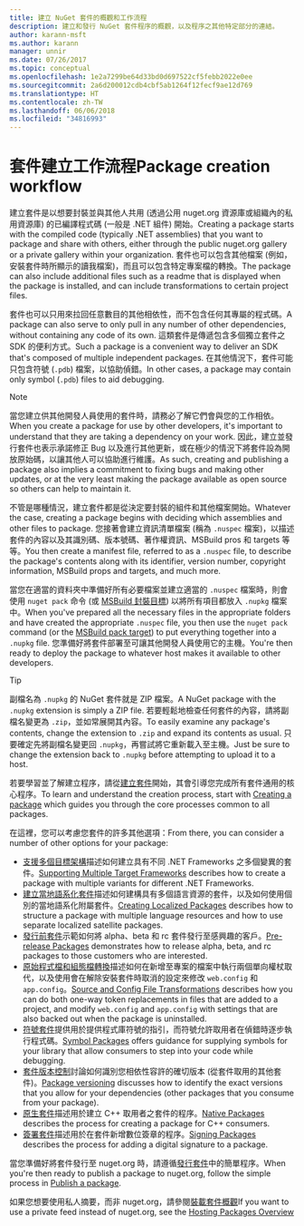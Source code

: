 ```yaml
---
title: 建立 NuGet 套件的概觀和工作流程
description: 建立和發行 NuGet 套件程序的概觀，以及程序之其他特定部分的連結。
author: karann-msft
ms.author: karann
manager: unnir
ms.date: 07/26/2017
ms.topic: conceptual
ms.openlocfilehash: 1e2a7299be64d33bd0d697522cf5febb2022e0ee
ms.sourcegitcommit: 2a6d200012cdb4cbf5ab1264f12fecf9ae12d769
ms.translationtype: HT
ms.contentlocale: zh-TW
ms.lasthandoff: 06/06/2018
ms.locfileid: "34816993"
---
```

# <a name="package-creation-workflow"></a><span data-ttu-id="a4353-103">套件建立工作流程</span><span class="sxs-lookup"><span data-stu-id="a4353-103">Package creation workflow</span></span>

<span data-ttu-id="a4353-104">建立套件是以想要封裝並與其他人共用 (透過公用 nuget.org 資源庫或組織內的私用資源庫) 的已編譯程式碼 (一般是 .NET 組件) 開始。</span><span class="sxs-lookup"><span data-stu-id="a4353-104">Creating a package starts with the compiled code (typically .NET assemblies) that you want to package and share with others, either through the public nuget.org gallery or a private gallery within your organization.</span></span> <span data-ttu-id="a4353-105">套件也可以包含其他檔案 (例如，安裝套件時所顯示的讀我檔案)，而且可以包含特定專案檔的轉換。</span><span class="sxs-lookup"><span data-stu-id="a4353-105">The package can also include additional files such as a readme that is displayed when the package is installed, and can include transformations to certain project files.</span></span>

<span data-ttu-id="a4353-106">套件也可以只用來拉回任意數目的其他相依性，而不包含任何其專屬的程式碼。</span><span class="sxs-lookup"><span data-stu-id="a4353-106">A package can also serve to only pull in any number of other dependencies, without containing any code of its own.</span></span> <span data-ttu-id="a4353-107">這類套件是傳遞包含多個獨立套件之 SDK 的便利方式。</span><span class="sxs-lookup"><span data-stu-id="a4353-107">Such a package is a convenient way to deliver an SDK that's composed of multiple independent packages.</span></span> <span data-ttu-id="a4353-108">在其他情況下，套件可能只包含符號 (`.pdb`) 檔案，以協助偵錯。</span><span class="sxs-lookup"><span data-stu-id="a4353-108">In other cases, a package may contain only symbol (`.pdb`) files to aid debugging.</span></span>

> [!Note]
> <span data-ttu-id="a4353-109">當您建立供其他開發人員使用的套件時，請務必了解它們會與您的工作相依。</span><span class="sxs-lookup"><span data-stu-id="a4353-109">When you create a package for use by other developers, it's important to understand that they are taking a dependency on your work.</span></span> <span data-ttu-id="a4353-110">因此，建立並發行套件也表示承諾修正 Bug 以及進行其他更新，或在極少的情況下將套件設為開放原始碼，以讓其他人可以協助進行維護。</span><span class="sxs-lookup"><span data-stu-id="a4353-110">As such, creating and publishing a package also implies a commitment to fixing bugs and making other updates, or at the very least making the package available as open source so others can help to maintain it.</span></span>

<span data-ttu-id="a4353-111">不管是哪種情況，建立套件都是從決定要封裝的組件和其他檔案開始。</span><span class="sxs-lookup"><span data-stu-id="a4353-111">Whatever the case, creating a package begins with deciding which assemblies and other files to package.</span></span> <span data-ttu-id="a4353-112">您接著會建立資訊清單檔案 (稱為 `.nuspec` 檔案)，以描述套件的內容以及其識別碼、版本號碼、著作權資訊、MSBuild pros 和 targets 等等。</span><span class="sxs-lookup"><span data-stu-id="a4353-112">You then create a manifest file, referred to as a `.nuspec` file, to describe the package's contents along with its identifier, version number, copyright information, MSBuild props and targets, and much more.</span></span>

<span data-ttu-id="a4353-113">當您在適當的資料夾中準備好所有必要檔案並建立適當的 `.nuspec` 檔案時，則會使用 `nuget pack` 命令 (或 [MSBuild 封裝目標](../reference/msbuild-targets.md)) 以將所有項目都放入 `.nupkg` 檔案中。</span><span class="sxs-lookup"><span data-stu-id="a4353-113">When you've prepared all the necessary files in the appropriate folders and have created the appropriate `.nuspec` file, you then use the `nuget pack` command (or the [MSBuild pack target](../reference/msbuild-targets.md)) to put everything together into a `.nupkg` file.</span></span> <span data-ttu-id="a4353-114">您準備好將套件部署至可讓其他開發人員使用它的主機。</span><span class="sxs-lookup"><span data-stu-id="a4353-114">You're then ready to deploy the package to whatever host makes it available to other developers.</span></span>

> [!Tip]
> <span data-ttu-id="a4353-115">副檔名為 `.nupkg` 的 NuGet 套件就是 ZIP 檔案。</span><span class="sxs-lookup"><span data-stu-id="a4353-115">A NuGet package with the `.nupkg` extension is simply a ZIP file.</span></span> <span data-ttu-id="a4353-116">若要輕鬆地檢查任何套件的內容，請將副檔名變更為 `.zip`，並如常展開其內容。</span><span class="sxs-lookup"><span data-stu-id="a4353-116">To easily examine any package's contents, change the extension to `.zip` and expand its contents as usual.</span></span> <span data-ttu-id="a4353-117">只要確定先將副檔名變更回 `.nupkg`，再嘗試將它重新載入至主機。</span><span class="sxs-lookup"><span data-stu-id="a4353-117">Just be sure to change the extension back to `.nupkg` before attempting to upload it to a host.</span></span>

<span data-ttu-id="a4353-118">若要學習並了解建立程序，請從[建立套件](../create-packages/creating-a-package.md)開始，其會引導您完成所有套件通用的核心程序。</span><span class="sxs-lookup"><span data-stu-id="a4353-118">To learn and understand the creation process, start with [Creating a package](../create-packages/creating-a-package.md) which guides you through the core processes common to all packages.</span></span>

<span data-ttu-id="a4353-119">在這裡，您可以考慮您套件的許多其他選項：</span><span class="sxs-lookup"><span data-stu-id="a4353-119">From there, you can consider a number of other options for your package:</span></span>

- <span data-ttu-id="a4353-120">[支援多個目標架構](../create-packages/supporting-multiple-target-frameworks.md)描述如何建立具有不同 .NET Frameworks 之多個變異的套件。</span><span class="sxs-lookup"><span data-stu-id="a4353-120">[Supporting Multiple Target Frameworks](../create-packages/supporting-multiple-target-frameworks.md) describes how to create a package with multiple variants for different .NET Frameworks.</span></span>
- <span data-ttu-id="a4353-121">[建立當地語系化套件](../create-packages/creating-localized-packages.md)描述如何建構具有多個語言資源的套件，以及如何使用個別的當地語系化附屬套件。</span><span class="sxs-lookup"><span data-stu-id="a4353-121">[Creating Localized Packages](../create-packages/creating-localized-packages.md) describes how to structure a package with multiple language resources and how to use separate localized satellite packages.</span></span>
- <span data-ttu-id="a4353-122">[發行前套件](../create-packages/prerelease-packages.md)示範如何將 alpha、beta 和 rc 套件發行至感興趣的客戶。</span><span class="sxs-lookup"><span data-stu-id="a4353-122">[Pre-release Packages](../create-packages/prerelease-packages.md) demonstrates how to release alpha, beta, and rc packages to those customers who are interested.</span></span>
- <span data-ttu-id="a4353-123">[原始程式檔和組態檔轉換](../create-packages/source-and-config-file-transformations.md)描述如何在新增至專案的檔案中執行兩個單向權杖取代，以及使用會在解除安裝套件時取消的設定來修改 `web.config` 和 `app.config`。</span><span class="sxs-lookup"><span data-stu-id="a4353-123">[Source and Config File Transformations](../create-packages/source-and-config-file-transformations.md) describes how you can do both one-way token replacements in files that are added to a project, and modify `web.config` and `app.config` with settings that are also backed out when the package is uninstalled.</span></span>
- <span data-ttu-id="a4353-124">[符號套件](../create-packages/symbol-packages.md)提供用於提供程式庫符號的指引，而符號允許取用者在偵錯時逐步執行程式碼。</span><span class="sxs-lookup"><span data-stu-id="a4353-124">[Symbol Packages](../create-packages/symbol-packages.md) offers guidance for supplying symbols for your library that allow consumers to step into your code while debugging.</span></span>
- <span data-ttu-id="a4353-125">[套件版本控制](../reference/package-versioning.md)討論如何識別您相依性容許的確切版本 (從套件取用的其他套件)。</span><span class="sxs-lookup"><span data-stu-id="a4353-125">[Package versioning](../reference/package-versioning.md) discusses how to identify the exact versions that you allow for your dependencies (other packages that you consume from your package).</span></span>
- <span data-ttu-id="a4353-126">[原生套件](../create-packages/native-packages.md)描述用於建立 C++ 取用者之套件的程序。</span><span class="sxs-lookup"><span data-stu-id="a4353-126">[Native Packages](../create-packages/native-packages.md) describes the process for creating a package for C++ consumers.</span></span>
- <span data-ttu-id="a4353-127">[簽署套件](../create-packages/sign-a-package.md)描述用於在套件新增數位簽章的程序。</span><span class="sxs-lookup"><span data-stu-id="a4353-127">[Signing Packages](../create-packages/sign-a-package.md) describes the process for adding a digital signature to a package.</span></span>

<span data-ttu-id="a4353-128">當您準備好將套件發行至 nuget.org 時，請遵循[發行套件](../create-packages/publish-a-package.md)中的簡單程序。</span><span class="sxs-lookup"><span data-stu-id="a4353-128">When you're then ready to publish a package to nuget.org, follow the simple process in [Publish a package](../create-packages/publish-a-package.md).</span></span>

<span data-ttu-id="a4353-129">如果您想要使用私人摘要，而非 nuget.org，請參閱[裝載套件概觀](../hosting-packages/overview.md)</span><span class="sxs-lookup"><span data-stu-id="a4353-129">If you want to use a private feed instead of nuget.org, see the [Hosting Packages Overview](../hosting-packages/overview.md)</span></span>
